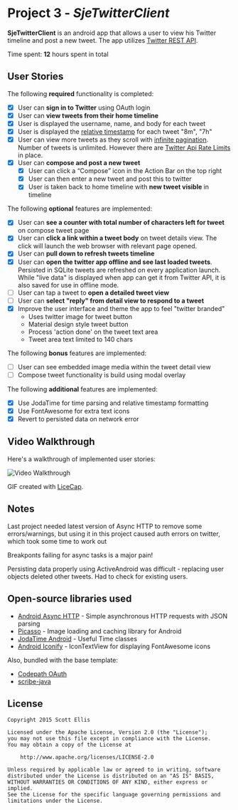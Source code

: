 # Project 3 - *SjeTwitterClient*

**SjeTwitterClient** is an android app that allows a user to view his Twitter timeline and post a new tweet. The app utilizes [Twitter REST API](https://dev.twitter.com/rest/public).

Time spent: **12** hours spent in total

## User Stories

The following **required** functionality is completed:

* [x]	User can **sign in to Twitter** using OAuth login
* [x]	User can **view tweets from their home timeline**
  * [x] User is displayed the username, name, and body for each tweet
  * [x] User is displayed the [relative timestamp](https://gist.github.com/nesquena/f786232f5ef72f6e10a7) for each tweet "8m", "7h"
  * [x] User can view more tweets as they scroll with [infinite pagination](http://guides.codepath.com/android/Endless-Scrolling-with-AdapterViews). Number of tweets is unlimited.
    However there are [Twitter Api Rate Limits](https://dev.twitter.com/rest/public/rate-limiting) in place.
* [x] User can **compose and post a new tweet**
  * [x] User can click a “Compose” icon in the Action Bar on the top right
  * [x] User can then enter a new tweet and post this to twitter
  * [x] User is taken back to home timeline with **new tweet visible** in timeline

The following **optional** features are implemented:

* [x] User can **see a counter with total number of characters left for tweet** on compose tweet page
* [x] User can **click a link within a tweet body** on tweet details view. The click will launch the web browser with relevant page opened.
* [x] User can **pull down to refresh tweets timeline**
* [x] User can **open the twitter app offline and see last loaded tweets**. Persisted in SQLite tweets are refreshed on every application launch. While "live data" is displayed when app can get it from Twitter API, it is also saved for use in offline mode.
* [ ] User can tap a tweet to **open a detailed tweet view**
* [ ] User can **select "reply" from detail view to respond to a tweet**
* [x] Improve the user interface and theme the app to feel "twitter branded"
  * Uses twitter image for tweet button
  * Material design style tweet button
  * Process 'action done' on the tweet text area
  * Tweet area text limited to 140 chars

The following **bonus** features are implemented:

* [ ] User can see embedded image media within the tweet detail view
* [ ] Compose tweet functionality is build using modal overlay

The following **additional** features are implemented:

* [x] Use JodaTime for time parsing and relative timestamp formatting
* [x] Use FontAwesome for extra text icons
* [x] Revert to persisted data on network error

## Video Walkthrough 

Here's a walkthrough of implemented user stories:

<img src='SjeTwitterClient.gif' title='Video Walkthrough' width='' alt='Video Walkthrough' />

GIF created with [LiceCap](http://www.cockos.com/licecap/).

## Notes
Last project needed latest version of Async HTTP to remove some errors/warnings, but using it in this project caused auth errors on twitter, which took some time to work out

Breakponts failing for async tasks is a major pain!

Persisting data properly using ActiveAndroid was difficult - replacing user objects deleted other tweets. Had to 
check for existing users.

## Open-source libraries used

- [Android Async HTTP](https://github.com/loopj/android-async-http) - Simple asynchronous HTTP requests with JSON parsing
- [Picasso](http://square.github.io/picasso/) - Image loading and caching library for Android
- [JodaTime Android](https://github.com/dlew/joda-time-android) - Useful Time classes
- [Android Iconify](https://github.com/JoanZapata/android-iconify) - IconTextView for displaying FontAwesome icons

Also, bundled with the base template:
- [Codepath OAuth](https://github.com/codepath/android-oauth-handler)
- [scribe-java](https://github.com/scribejava/scribejava)

## License

    Copyright 2015 Scott Ellis

    Licensed under the Apache License, Version 2.0 (the "License");
    you may not use this file except in compliance with the License.
    You may obtain a copy of the License at

        http://www.apache.org/licenses/LICENSE-2.0

    Unless required by applicable law or agreed to in writing, software
    distributed under the License is distributed on an "AS IS" BASIS,
    WITHOUT WARRANTIES OR CONDITIONS OF ANY KIND, either express or implied.
    See the License for the specific language governing permissions and
    limitations under the License.
